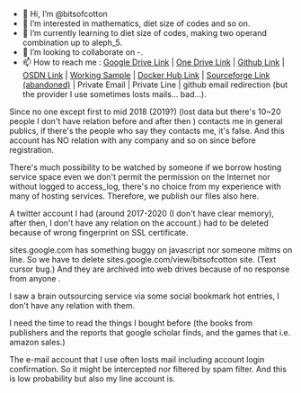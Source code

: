 - 👋 Hi, I’m @bitsofcotton
- 👀 I’m interested in mathematics, diet size of codes and so on.
- 🌱 I’m currently learning to diet size of codes, making two operand combination up to aleph_5.
- 💞️ I’m looking to collaborate on -.
- 📫 How to reach me : [Google Drive Link](https://drive.google.com/drive/folders/1B71X1BMttL6yyi76REeOTNRrpopO8EAR?usp=sharing) | [One Drive Link](https://1drv.ms/u/s!AnqkwcwMjB_PaDIfXya_M3-aLXw?e=qzfKcU) | [Github Link](https://github.com/bitsofcotton) | [OSDN Link](https://osdn.net/users/bitsofcotton/) | [Working Sample](https://konbu.azurewebsites.net/) | [Docker Hub Link](https://hub.docker.com/u/bitsofcotton/) | [Sourceforge Link (abandoned)](https://sourceforge.net/u/bitsofcotton/) | Private Email | Private Line | github email redirection (but the provider I use sometimes losts mails... bad...).

Since no one except first to mid 2018 (2019?) (lost data but there's 10~20 people I don't have relation before and after then ) contacts me in general publics,
if there's the people who say they contacts me, it's false. And this account has NO relation with any company and so on since before registration. 

There's much possibility to be watched by someone if we borrow hosting service space even we don't permit the permission on the Internet nor 
without logged to access_log, there's no choice from my experience with many of hosting services. 
Therefore, we publish our files also here.

A twitter account I had (around 2017-2020 (I don\'t have clear memory), after then, I don't have any relation on the account.) had to be deleted
because of wrong fingerprint on SSL certificate.

sites.google.com has something buggy on javascript nor someone mitms on line. So we have to delete sites.google.com/view/bitsofcotton site.
(Text cursor bug.) And they are archived into web drives because of no response from anyone .

I saw a brain outsourcing service via some social bookmark hot entries, I don't have any relation with them.

I need the time to read the things I bought before (the books from publishers and the reports that google scholar finds, and the games that i.e. amazon sales.)

The e-mail account that I use often losts mail including account login confirmation. So it might be intercepted nor filtered by spam filter.
And this is low probability but also my line account is.
